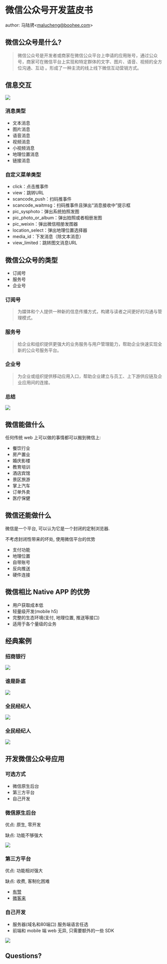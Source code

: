 # 微信公众号开发蓝皮书

author: 马陆骋&lt;malucheng@boohee.com&gt;

## 微信公众号是什么?

> 微信公众号是开发者或商家在微信公众平台上申请的应用账号，通过公众号，商家可在微信平台上实现和特定群体的文字、图片、语音、视频的全方位沟通、互动 。形成了一种主流的线上线下微信互动营销方式。

## 信息交互

![](../assets/images/wechat-dev-blueprint/messages.jpg)

### 消息类型

- 文本消息
- 图片消息
- 语音消息
- 视频消息
- 小视频消息
- 地理位置消息
- 链接消息

### 自定义菜单类型

- click：点击推事件
- view：跳转URL
- scancode_push：扫码推事件
- scancode_waitmsg：扫码推事件且弹出“消息接收中”提示框
- pic_sysphoto：弹出系统拍照发图
- pic_photo_or_album：弹出拍照或者相册发图
- pic_weixin：弹出微信相册发图器
- location_select：弹出地理位置选择器
- media_id：下发消息（除文本消息）
- view_limited：跳转图文消息URL

## 微信公众号的类型

- 订阅号
- 服务号
- 企业号

### 订阅号

> 为媒体和个人提供一种新的信息传播方式，构建与读者之间更好的沟通与管理模式。

### 服务号

> 给企业和组织提供更强大的业务服务与用户管理能力，帮助企业快速实现全新的公众号服务平台。

### 企业号

> 为企业或组织提供移动应用入口，帮助企业建立与员工、上下游供应链及企业应用间的连接。

### 总结

![](../assets/images/wechat-dev-blueprint/difference.png)

## 微信能做什么

任何传统 web 上可以做的事情都可以搬到微信上:

- 餐饮行业
- 房产置业
- 婚庆影楼
- 教育培训
- 酒店宾馆
- 景区旅游
- 掌上汽车
- 订单外卖
- 医疗保健


## 微信还能做什么

微信是一个平台, 可以认为它是一个封闭的定制浏览器.

不考虑封闭性带来的坏处, 使用微信平台的优势

- 支付功能
- 地理位置
- 自带账号
- 反向推送
- 硬件连接

## 微信相比 Native APP 的优势

- 用户获取成本低
- 轻量级开发(mobile h5)
- 完整的生态环境(支付, 地理位置, 推送等接口)
- 适用于各个量级的业务

## 经典案例

### 招商银行

![](../assets/images/wechat-dev-blueprint/example-bank.jpg)

### 谁是卧底

![](../assets/images/wechat-dev-blueprint/example-game.jpg)

### 全民经纪人

![](../assets/images/wechat-dev-blueprint/demo-front.jpg)

### 全民经纪人

![](../assets/images/wechat-dev-blueprint/demo-admin.jpg)

## 开发微信公众号应用

### 可选方式

- 微信原生后台
- 第三方平台
- 自己开发

### 微信原生后台

优点: 原生, 零开发

缺点: 功能不够强大

![](../assets/images/wechat-dev-blueprint/wechat-admin.png)

### 第三方平台

优点: 功能相对强大

缺点: 收费, 客制化困难

- [有赞](https://www.youzan.com/)
- [微客来](http://www.vcooline.com/)

### 自己开发

- 服务器(域名和80端口) 服务端语言任选
- 前端和 mobile 端 web 无异, 只需要额外的一些 SDK

![](../assets/images/wechat-dev-blueprint/architecture.png)

## Questions?
